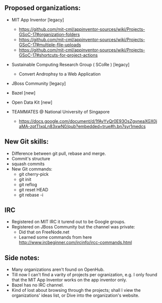 ## Proposed organizations:

* MIT App Inventor [legacy]
	- https://github.com/mit-cml/appinventor-sources/wiki/Projects-GSoC-17#organization-folders
	- https://github.com/mit-cml/appinventor-sources/wiki/Projects-GSoC-17#multiple-file-uploads
	- https://github.com/mit-cml/appinventor-sources/wiki/Projects-GSoC-17#shortcuts-for-project-actions
* Sustainable Computing Research Group ( SCoRe ) [legacy]
	- Convert Androphsy to a Web Application
	
* JBoss Community [legacy]
* Bazel [new]
* Open Data Kit [new]
* TEAMMATES @ National University of Singapore
	- https://docs.google.com/document/d/1fAvYvQr0E93OsZgyneaXGX0jaMA-zptTIxqLn83xwN0/pub?embedded=true#h.bn7syr1medcs

## New Git skills:
* Difference between git pull, rebase and merge.
* Commit's structure
* squash commits
* New Git commands:
	- git cherry-pick
	- git init
	- git reflog
	- git reset HEAD
	- git rebase -i

## IRC
* Registered on MIT IRC it turend out to be Google groups.
* Registered on JBoss Community but the channel was private:
	- Did that on FreeNode.net
	- Learned some commands from here http://www.ircbeginner.com/ircinfo/ircc-commands.html

## Side notes:
* Many organizations aren't found on OpenHub.
* Till now I can't find a varity of projects per ogranization, e.g. I only found that the MIT App Inventor works on the app inventor only.
* Bazel has no IRC channel.
* Kind of lost about browsing through the projects; shall I view the organizations' ideas list, or Dive into the organization's website.
